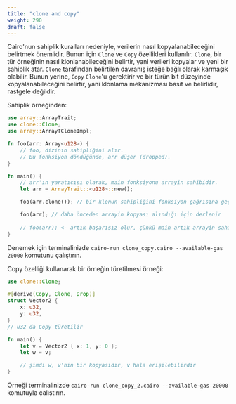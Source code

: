 ```yaml
---
title: "clone and copy"
weight: 290
draft: false
---
```


Cairo'nun sahiplik kuralları nedeniyle, verilerin nasıl kopyalanabileceğini belirtmek önemlidir. Bunun için `Clone` ve `Copy` özellikleri kullanılır. `Clone`, bir tür örneğinin nasıl klonlanabileceğini belirtir, yani verileri kopyalar ve yeni bir sahiplik atar. `Clone` tarafından belirtilen davranış isteğe bağlı olarak karmaşık olabilir. Bunun yerine, `Copy` `Clone`'u gerektirir ve bir türün bit düzeyinde kopyalanabileceğini belirtir, yani klonlama mekanizması basit ve belirlidir, rastgele değildir.

Sahiplik örneğinden:

```rust {.codebox}
use array::ArrayTrait;
use clone::Clone;
use array::ArrayTCloneImpl;

fn foo(arr: Array<u128>) {
    // foo, dizinin sahipliğini alır.
    // Bu fonksiyon döndüğünde, arr düşer (dropped).
}

fn main() {
    // arr'ın yaratıcısı olarak, main fonksiyonu arrayin sahibidir.
    let arr = ArrayTrait::<u128>::new();

    foo(arr.clone()); // bir klonun sahipliğini fonksiyon çağrısına geçirir

    foo(arr); // daha önceden arrayin kopyası alındığı için derlenir
    
    // foo(arr); <- artık başarısız olur, çünkü main artık arrayin sahibi değildir
}
```
Denemek için terminalinizde `cairo-run clone_copy.cairo --available-gas 20000` komutunu çalıştırın.

Copy özelliği kullanarak bir örneğin türetilmesi örneği:

```rust {.codebox}
use clone::Clone;

#[derive(Copy, Clone, Drop)]
struct Vector2 {
    x: u32,
    y: u32,
}
// u32 da Copy türetilir

fn main() {
    let v = Vector2 { x: 1, y: 0 };
    let w = v;

    // şimdi w, v'nin bir kopyasıdır, v hala erişilebilirdir
}
```
Örneği terminalinizde `cairo-run clone_copy_2.cairo --available-gas 20000` komutuyla çalıştırın.
